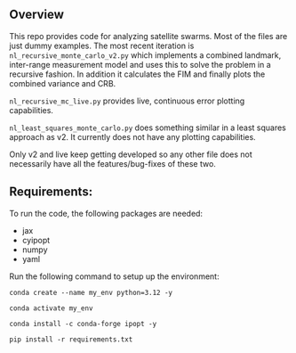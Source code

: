 ## Overview

This repo provides code for analyzing satellite swarms. Most of the files are just dummy examples. The most recent iteration is `nl_recursive_monte_carlo_v2.py` which implements a combined landmark, inter-range measurement model and uses this to solve the problem in a recursive fashion. In addition it calculates the FIM and finally plots the combined variance and CRB. 

`nl_recursive_mc_live.py` provides live, continuous error plotting capabilities.

`nl_least_squares_monte_carlo.py` does something similar in a least squares approach as v2. It currently does not have any plotting capabilities. 

Only v2 and live keep getting developed so any other file does not necessarily have all the features/bug-fixes of these two.


## Requirements: 

To run the code, the following packages are needed: 
- jax
- cyipopt
- numpy
- yaml

Run the following command to setup up the environment:

```
conda create --name my_env python=3.12 -y
```

```
conda activate my_env
```

```
conda install -c conda-forge ipopt -y
```

```
pip install -r requirements.txt
```



